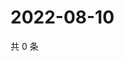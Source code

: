 # 2022-08-10

共 0 条

<!-- BEGIN WEIBO -->
<!-- 最后更新时间 Wed Aug 10 2022 10:29:41 GMT+0800 (China Standard Time) -->

<!-- END WEIBO -->
